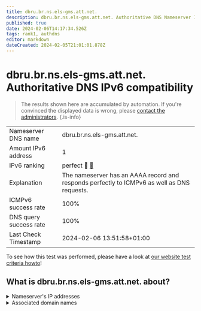 ```yaml
---
title: dbru.br.ns.els-gms.att.net.
description: dbru.br.ns.els-gms.att.net. Authoritative DNS Nameserver IPv6 compatibility
published: true
date: 2024-02-06T14:17:34.526Z
tags: rank1, authdns
editor: markdown
dateCreated: 2024-02-05T21:01:01.878Z
---
```


# dbru.br.ns.els-gms.att.net. Authoritative DNS IPv6 compatibility

> The results shown here are accumulated by automation. If you're convinced the displayed data is wrong, please [contact the administrators](/howto/chat). 
{.is-info}




|   |   |
| - | - |
| Nameserver DNS name | dbru.br.ns.els-gms.att.net.
| Amount IPv6 address | 1
| IPv6 ranking | perfect :1st_place_medal: [🔗](/howto/ranking) |
| Explanation | The nameserver has an AAAA record and responds perfectly to ICMPv6 as well as DNS requests. |
| ICMPv6 success rate | 100%|
| DNS query success rate | 100% |
| Last Check Timestamp | 2024-02-06 13:51:58+01:00 |

To see how this test was performed, please have a look at [our website test criteria howto](/howto/testcriteria/authdns)!


## What is dbru.br.ns.els-gms.att.net. about?




<details>
<summary>Nameserver's IP addresses</summary>

2001:1890:1ff:9f0:68:94:156:134

</details>



<details>
<summary>Associated domain names</summary>

www.merck.com

</details>
